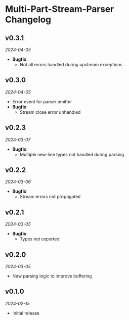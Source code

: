 # Multi-Part-Stream-Parser Changelog

## v0.3.1
_2024-04-05_

 * **Bugfix**:
   * Not all errors handled during upstream exceptions

## v0.3.0
_2024-04-05_

 * Error event for parser emitter
 * **Bugfix**:
   * Stream close error unhandled

## v0.2.3
_2024-03-07_

 * **Bugfix**:
   * Multiple new-line types not handled during parsing

## v0.2.2
_2024-03-06_

 * **Bugfix**:
   * Stream errors not propagated

## v0.2.1
_2024-03-05_

 * **Bugfix**:
   * Types not exported

## v0.2.0
_2024-03-05_

 * New parsing logic to improve buffering

## v0.1.0
_2024-02-15_

 * Initial release
